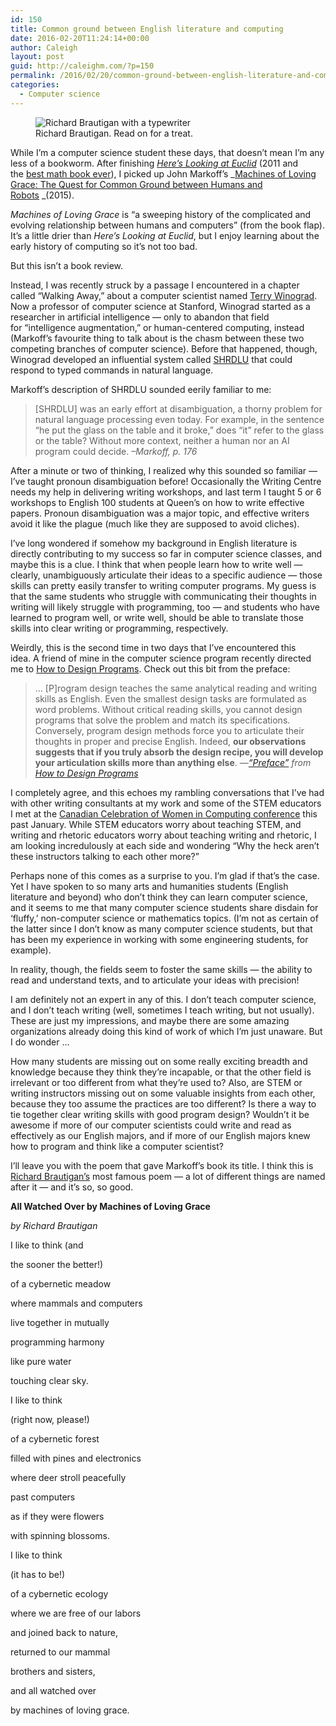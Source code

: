 ```yaml
---
id: 150
title: Common ground between English literature and computing
date: 2016-02-20T11:24:14+00:00
author: Caleigh
layout: post
guid: http://caleighm.com/?p=150
permalink: /2016/02/20/common-ground-between-english-literature-and-computing/
categories:
  - Computer science
---
```

<figure id="attachment_152" style="width: 303px" class="wp-caption alignleft"><img class="size-full wp-image-152" src="http://i1.wp.com/caleighm.com/wp-content/uploads/2016/02/brautigantypewriter.jpg?fit=303%2C450" alt="Richard Brautigan with a typewriter" srcset="http://i1.wp.com/caleighm.com/wp-content/uploads/2016/02/brautigantypewriter.jpg?w=303 303w, http://i1.wp.com/caleighm.com/wp-content/uploads/2016/02/brautigantypewriter.jpg?resize=202%2C300 202w" sizes="(max-width: 303px) 100vw, 303px" data-recalc-dims="1" /><figcaption class="wp-caption-text">Richard Brautigan. Read on for a treat.</figcaption></figure> 

While I&#8217;m a computer science student these days, that doesn&#8217;t mean I&#8217;m any less of a bookworm. After finishing _[Here&#8217;s Looking at Euclid](http://www.amazon.ca/Heres-Looking-Euclid-Counting-Awe-Inspiring/dp/1416588280)_ (2011 and the [best math book ever](http://caleighm.com/2016/02/06/heres-looking-at-euclid-or-how-i-learned-to-stop-worrying-and-love-math/)), I picked up John Markoff&#8217;s _[Machines of Loving Grace: The Quest for Common Ground between Humans and Robots](http://www.amazon.ca/Machines-Loving-Grace-Common-Between/dp/0062266683) _(2015).

_Machines of Loving Grace_ is &#8220;a sweeping history of the complicated and evolving relationship between humans and computers&#8221; (from the book flap). It&#8217;s a little drier than _Here&#8217;s Looking at Euclid_, but I enjoy learning about the early history of computing so it&#8217;s not too bad.

But this isn&#8217;t a book review.

Instead, I was recently struck by a passage I encountered in a chapter called &#8220;Walking Away,&#8221; about a computer scientist named [Terry Winograd](https://en.wikipedia.org/wiki/Terry_Winograd). Now a professor of computer science at Stanford, Winograd started as a researcher in artificial intelligence &#8212; only to abandon that field for &#8220;intelligence augmentation,&#8221; or human-centered computing, instead (Markoff&#8217;s favourite thing to talk about is the chasm between these two competing branches of computer science). Before that happened, though, Winograd developed an influential system called [SHRDLU](https://en.wikipedia.org/wiki/SHRDLU) that could respond to typed commands in natural language.

Markoff&#8217;s description of SHRDLU sounded eerily familiar to me:

> [SHRDLU] was an early effort at disambiguation, a thorny problem for natural language processing even today. For example, in the sentence &#8220;he put the glass on the table and it broke,&#8221; does &#8220;it&#8221; refer to the glass or the table? Without more context, neither a human nor an AI program could decide. <cite>&#8211;Markoff, p. 176</cite>

After a minute or two of thinking, I realized why this sounded so familiar &#8212; I&#8217;ve taught pronoun disambiguation before! Occasionally the Writing Centre needs my help in delivering writing workshops, and last term I taught 5 or 6 workshops to English 100 students at Queen&#8217;s on how to write effective papers. Pronoun disambiguation was a major topic, and effective writers avoid it like the plague (much like they are supposed to avoid cliches).

I&#8217;ve long wondered if somehow my background in English literature is directly contributing to my success so far in computer science classes, and maybe this is a clue. I think that when people learn how to write well &#8212; clearly, unambiguously articulate their ideas to a specific audience &#8212; those skills can pretty easily transfer to writing computer programs. My guess is that the same students who struggle with communicating their thoughts in writing will likely struggle with programming, too &#8212; and students who have learned to program well, or write well, should be able to translate those skills into clear writing or programming, respectively.

Weirdly, this is the second time in two days that I&#8217;ve encountered this idea. A friend of mine in the computer science program recently directed me to [How to Design Programs](http://www.ccs.neu.edu/home/matthias/HtDP2e/). Check out this bit from the preface:

> &#8230; [P]rogram design teaches the same analytical reading and writing skills as English. Even the smallest design tasks are formulated as word problems. Without critical reading skills, you cannot design programs that solve the problem and match its specifications. Conversely, program design methods force you to articulate their thoughts in proper and precise English. Indeed, **our observations suggests that if you truly absorb the design recipe, you will develop your articulation skills more than anything else**. <cite>&#8212;<a href="http://www.ccs.neu.edu/home/matthias/HtDP2e/part_preface.html">&#8220;Preface&#8221;</a> from <a href="http://www.ccs.neu.edu/home/matthias/HtDP2e/">How to Design Programs</a></cite>

I completely agree, and this echoes my rambling conversations that I&#8217;ve had with other writing consultants at my work and some of the STEM educators I met at the [Canadian Celebration of Women in Computing conference](http://caleighm.com/2016/01/24/thoughts-on-my-first-canadian-celebration-of-women-in-computing-2016/) this past January. While STEM educators worry about teaching STEM, and writing and rhetoric educators worry about teaching writing and rhetoric, I am looking incredulously at each side and wondering &#8220;Why the heck aren&#8217;t these instructors talking to each other more?&#8221;

Perhaps none of this comes as a surprise to you. I&#8217;m glad if that&#8217;s the case. Yet I have spoken to so many arts and humanities students (English literature and beyond) who don&#8217;t think they can learn computer science, and it seems to me that many computer science students share disdain for &#8216;fluffy,&#8217; non-computer science or mathematics topics. (I&#8217;m not as certain of the latter since I don&#8217;t know as many computer science students, but that has been my experience in working with some engineering students, for example).

In reality, though, the fields seem to foster the same skills &#8212; the ability to read and understand texts, and to articulate your ideas with precision!

I am definitely not an expert in any of this. I don&#8217;t teach computer science, and I don&#8217;t teach writing (well, sometimes I teach writing, but not usually). These are just my impressions, and maybe there are some amazing organizations already doing this kind of work of which I&#8217;m just unaware. But I do wonder &#8230;

How many students are missing out on some really exciting breadth and knowledge because they think they&#8217;re incapable, or that the other field is irrelevant or too different from what they&#8217;re used to? Also, are STEM or writing instructors missing out on some valuable insights from each other, because they too assume the practices are too different? Is there a way to tie together clear writing skills with good program design? Wouldn&#8217;t it be awesome if more of our computer scientists could write and read as effectively as our English majors, and if more of our English majors knew how to program and think like a computer scientist?

I&#8217;ll leave you with the poem that gave Markoff&#8217;s book its title. I think this is [Richard Brautigan&#8217;s](http://www.theguardian.com/books/booksblog/2014/sep/23/prose-poetry-brilliance-of-richard-brautigan) most famous poem &#8212; a lot of different things are named after it &#8212; and it&#8217;s so, so good.

**All Watched Over by Machines of Loving Grace**

_by Richard Brautigan_

I like to think (and
  
the sooner the better!)
  
of a cybernetic meadow
  
where mammals and computers
  
live together in mutually
  
programming harmony
  
like pure water
  
touching clear sky.

I like to think
  
(right now, please!)
  
of a cybernetic forest
  
filled with pines and electronics
  
where deer stroll peacefully
  
past computers
  
as if they were flowers
  
with spinning blossoms.

I like to think
  
(it has to be!)
  
of a cybernetic ecology
  
where we are free of our labors
  
and joined back to nature,
  
returned to our mammal
  
brothers and sisters,
  
and all watched over
  
by machines of loving grace.
